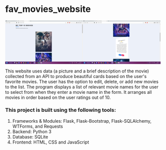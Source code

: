 <h1>fav_movies_website</h1>
<img align="left" width="250" alt="demo one" src="https://github.com/SrimanPolusani/favorite_movies_website/blob/master/pic_1.png?raw=true">
<img align="middle" width="250" alt="demo two" src="https://github.com/SrimanPolusani/favorite_movies_website/blob/master/rotate.png?raw=true">
<p>This website uses data (a picture and a brief description of the movie) collected from an API to produce beautiful cards based on the user's favorite movies. The user has the option to edit, delete, or add new movies to the list. The program displays a list of relevant movie names for the user to select from when they enter a movie name in the form. It arranges all movies in order based on the user ratings out of 10.</p>
<h3>This project is built using the following tools:</h3>
<ol>
  <li>Frameworks & Modules: Flask, Flask-Bootstrap, Flask-SQLAlchemy, WTForms, and Requests</li>
  <li>Backend: Python 3</li>
  <li>Database: SQLite</li>
  <li>Frontend: HTML, CSS and JavaScript</li>
</ol>
